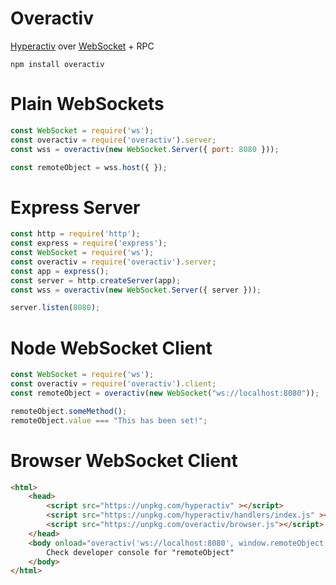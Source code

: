 # Overactiv
[Hyperactiv](https://github.com/elbywan/hyperactiv) over [WebSocket](https://github.com/websockets/ws) + RPC

    npm install overactiv
    
# Plain WebSockets

```javascript
const WebSocket = require('ws');
const overactiv = require('overactiv').server;
const wss = overactiv(new WebSocket.Server({ port: 8080 }));

const remoteObject = wss.host({ });
```

# Express Server

```javascript
const http = require('http');
const express = require('express');
const WebSocket = require('ws');
const overactiv = require('overactiv').server;
const app = express();
const server = http.createServer(app);
const wss = overactiv(new WebSocket.Server({ server }));

server.listen(8080);
```

# Node WebSocket Client

```javascript
const WebSocket = require('ws');
const overactiv = require('overactiv').client;
const remoteObject = overactiv(new WebSocket("ws://localhost:8080"));

remoteObject.someMethod();
remoteObject.value === "This has been set!";
```

# Browser WebSocket Client

```html
<html>
    <head>
        <script src="https://unpkg.com/hyperactiv" ></script>
        <script src="https://unpkg.com/hyperactiv/handlers/index.js" ></script>
        <script src="https://unpkg.com/overactiv/browser.js"></script>
    </head>
    <body onload="overactiv('ws://localhost:8080', window.remoteObject = { })">
        Check developer console for "remoteObject"
    </body>
</html>
```